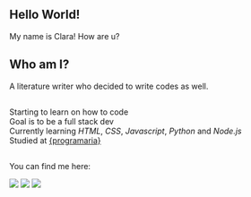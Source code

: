 ## Hello World!
My name is Clara! How are u?

## Who am I?
A literature writer who decided to write codes as well.

##

Starting to learn on how to code <br>
Goal is to be a full stack dev <br> 
Currently learning *HTML*, *CSS*, *Javascript*, *Python* and *Node.js* <br>
Studied at [{programaria}](https://www.programaria.org/) <br>

##
You can find me here:
 <div> 
  <a href="https://www.twitter.com/claraguta"><img src="https://img.shields.io/badge/Twitter-1DA1F2?style=for-the-badge&logo=twitter&logoColor=white" target="_blank"></a>
  <a href="mailto:draclarasavelli@gmail.com"><img src="https://img.shields.io/badge/Gmail-D14836?style=for-the-badge&logo=gmail&logoColor=white" target="_blank"></a>
  <a href="https://www.linkedin.com/in/clarasavelli" target="_blank"><img src="https://img.shields.io/badge/LinkedIn-0077B5?style=for-the-badge&logo=linkedin&logoColor=white" target="_blank"></a>  
</div>
 